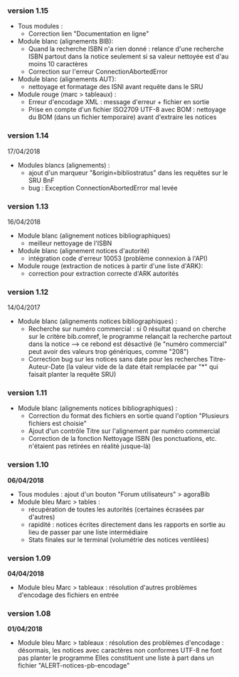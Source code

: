 ### version 1.15
- Tous modules :
	- Correction lien "Documentation en ligne"
- Module blanc (alignements BIB):
	- Quand la recherche ISBN n'a rien donné : relance d'une recherche ISBN partout dans la notice seulement si sa valeur nettoyée est d'au moins 10 caractères
	- Correction sur l'erreur ConnectionAbortedError
- Module blanc (alignements AUT):
	- nettoyage et formatage des ISNI avant requête dans le SRU
- Module rouge (marc > tableaux) :
	- Erreur d'encodage XML : message d'erreur + fichier en sortie
	- Prise en compte d'un fichier ISO2709 UTF-8 avec BOM : nettoyage du BOM (dans un fichier temporaire) avant d'extraire les notices

### version 1.14
17/04/2018
- Modules blancs (alignements) :
    - ajout d'un marqueur "&origin=bibliostratus" dans les requêtes sur le SRU BnF
	- bug : Exception ConnectionAbortedError mal levée

### version 1.13
16/04/2018
- Module blanc (alignement notices bibliographiques)
	- meilleur nettoyage de l'ISBN
- Module blanc (alignement notices d'autorité)
	- intégration code d'erreur 10053 (problème connexion à l'API)
- Module rouge (extraction de notices à partir d'une liste d'ARK):
	- correction pour extraction correcte d'ARK autorités
	
### version 1.12
14/04/2017
- Module blanc (alignements notices bibliographiques) : 
	- Recherche sur numéro commercial : si 0 résultat quand on cherche sur le critère bib.comref, le programme relançait la recherche partout dans la notice --> ce rebond est désactivé (le "numéro commercial" peut avoir des valeurs trop génériques, comme "208")
	- Correction bug sur les notices sans date pour les recherches Titre-Auteur-Date (la valeur vide de la date était remplacée par "*" qui faisait planter la requête SRU)

### version 1.11
- Module blanc (alignements notices bibliographiques) : 
	- Correction du format des fichiers en sortie quand l'option "Plusieurs fichiers est choisie"
	- Ajout d'un contrôle Titre sur l'alignement par numéro commercial
	- Correction de la fonction Nettoyage ISBN (les ponctuations, etc. n'étaient pas retirées en réalité jusque-là)


### version 1.10
**06/04/2018**

- Tous modules : ajout d'un bouton "Forum utilisateurs" > agoraBib
- Module bleu Marc > tables : 
	- récupération de toutes les autorités (certaines écrasées par d'autres)
	- rapidité : notices écrites directement dans les rapports en sortie au lieu de passer par une liste intermédiaire
	- Stats finales sur le terminal (volumétrie des notices ventilées)

### version 1.09
**04/04/2018**

- Module bleu Marc > tableaux : résolution d'autres problèmes d'encodage des fichiers en entrée

### version 1.08 
**01/04/2018**

- Module bleu Marc > tableaux : résolution des problèmes d'encodage :
désormais, les notices avec caractères non conformes UTF-8 ne font pas planter le programme
Elles constituent une liste à part dans un fichier "ALERT-notices-pb-encodage"
